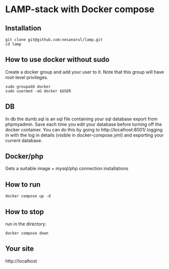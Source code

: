 # LAMP-stack with Docker compose

## Installation
```
git clone git@github.com:nesanarul/lamp.git
cd lamp                               
```

## How to use docker without sudo
Create a docker group and add your user to it. Note that this group will have root-level privileges.
```
sudo groupadd docker
sudo usermod -aG docker $USER
```
## DB
In db the dumb.sql is an sql file containing your sql database export from phpmyadmin. 
Save each time you edit your database before turning off the docker container.
You can do this by going to http://localhost:8001/ logging in with the log in details (visible in docker-compose.yml) and exporting your current database.

## Docker/php
Gets a suitable image + mysql/php connection installations


## How to run
```run in the directory:
docker compose up -d
```
## How to stop
run in the directory:
```
docker compose down
```
## Your site
http://localhost
